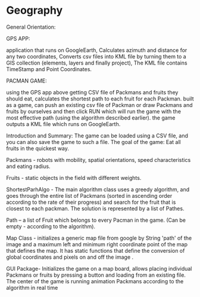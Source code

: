 # Geography

General Orientation:

GPS APP:

application that runs on GoogleEarth, Calculates azimuth and distance for any two coordinates, Converts csv files into KML file by turning them to a GIS collection (elements, layers and finally project), The KML file contains TimeStamp and Point Coordinates.

PACMAN GAME:

using the GPS app above
getting CSV file of Packmans and fruits they should eat, calculates the shortest path to each fruit for each Packman.
built as a game, can push an existing csv file of Packman or draw Packmans and fruits by ourselves and then click RUN which will run the game with the most effective path (using the algorithm described earlier).
the game outputs a KML file which runs on GoogleEarth.


Introduction and Summary:
The game can be loaded using a CSV file, and you can also save the game to such a file.
The goal of the game: Eat all fruits in the quickest way.

Packmans - robots with mobility, spatial orientations, speed characteristics and eating radius.

Fruits -  static objects in the field with different weights.

ShortestParhAlgo - The main algorithm class uses a greedy algorithm, and goes through the entire list of Packmans (sorted in ascending order according to the rate of their progress)
and search for the fruit that is closest to each packman.
The solution is represented by a list of Pathes.

Path – a list of Fruit which belongs to every Pacman in the game. (Can be empty - according to the algorithm).

Map Class - initializes a generic map file from google by String 'path' of the image and a maximum left and minimum right coordinate point of the map that defines the map. 
It has static functions that define the conversion of global coordinates and pixels on and off the image .

GUI Package- Initializes the game on a map board, allows placing individual Packmans or fruits by pressing a button and loading from an existing file. The center of the game is running animation  Packmans according to the algorithm in real time
